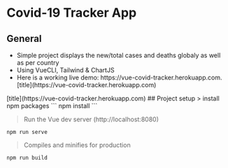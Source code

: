 # Covid-19 Tracker App

## General
<ul>
 <li>Simple project displays the new/total cases and deaths globaly as well as per country </li> 
 <li>Using VueCLI, Tailwind & ChartJS </li>
 <li>Here is a working live demo: https://vue-covid-tracker.herokuapp.com. </li>
 [title](https://vue-covid-tracker.herokuapp.com)
</ul>
[title](https://vue-covid-tracker.herokuapp.com)
## Project setup
> install npm packages
```
npm install
```

> Run the Vue dev server (http://localhost:8080)
```
npm run serve
```

> Compiles and minifies for production
```
npm run build
```
